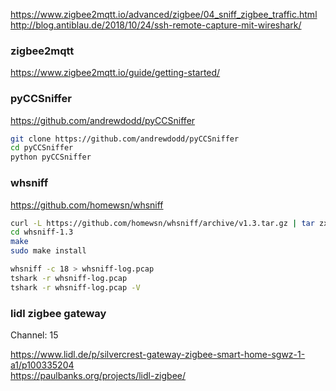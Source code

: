 
https://www.zigbee2mqtt.io/advanced/zigbee/04_sniff_zigbee_traffic.html  
http://blog.antiblau.de/2018/10/24/ssh-remote-capture-mit-wireshark/


### zigbee2mqtt

https://www.zigbee2mqtt.io/guide/getting-started/


### pyCCSniffer

https://github.com/andrewdodd/pyCCSniffer

```bash
git clone https://github.com/andrewdodd/pyCCSniffer
cd pyCCSniffer
python pyCCSniffer
```


### whsniff

https://github.com/homewsn/whsniff

```bash
curl -L https://github.com/homewsn/whsniff/archive/v1.3.tar.gz | tar zx
cd whsniff-1.3
make
sudo make install
```

```bash 
whsniff -c 18 > whsniff-log.pcap
tshark -r whsniff-log.pcap
tshark -r whsniff-log.pcap -V
```

### lidl zigbee gateway

Channel: 15

https://www.lidl.de/p/silvercrest-gateway-zigbee-smart-home-sgwz-1-a1/p100335204  
https://paulbanks.org/projects/lidl-zigbee/